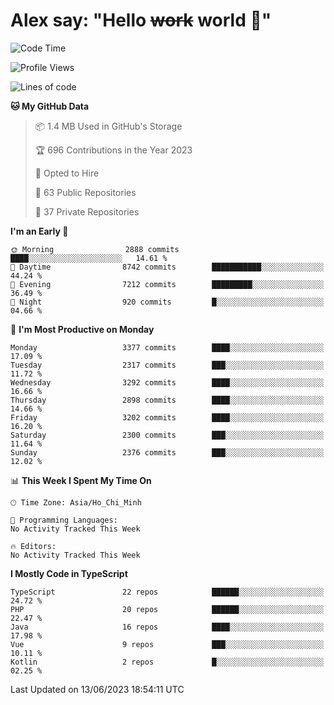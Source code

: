 # Alex say: "Hello ~~work~~ world 🐾"

<!--START_SECTION:waka-->
![Code Time](http://img.shields.io/badge/Code%20Time-839%20hrs%205%20mins-blue)

![Profile Views](http://img.shields.io/badge/Profile%20Views-2-blue)

![Lines of code](https://img.shields.io/badge/From%20Hello%20World%20I%27ve%20Written-41.0%20million%20lines%20of%20code-blue)

**🐱 My GitHub Data** 

> 📦 1.4 MB Used in GitHub's Storage 
 > 
> 🏆 696 Contributions in the Year 2023
 > 
> 💼 Opted to Hire
 > 
> 📜 63 Public Repositories 
 > 
> 🔑 37 Private Repositories 
 > 
**I'm an Early 🐤** 

```text
🌞 Morning                2888 commits        ████░░░░░░░░░░░░░░░░░░░░░   14.61 % 
🌆 Daytime                8742 commits        ███████████░░░░░░░░░░░░░░   44.24 % 
🌃 Evening                7212 commits        █████████░░░░░░░░░░░░░░░░   36.49 % 
🌙 Night                  920 commits         █░░░░░░░░░░░░░░░░░░░░░░░░   04.66 % 
```
📅 **I'm Most Productive on Monday** 

```text
Monday                   3377 commits        ████░░░░░░░░░░░░░░░░░░░░░   17.09 % 
Tuesday                  2317 commits        ███░░░░░░░░░░░░░░░░░░░░░░   11.72 % 
Wednesday                3292 commits        ████░░░░░░░░░░░░░░░░░░░░░   16.66 % 
Thursday                 2898 commits        ████░░░░░░░░░░░░░░░░░░░░░   14.66 % 
Friday                   3202 commits        ████░░░░░░░░░░░░░░░░░░░░░   16.20 % 
Saturday                 2300 commits        ███░░░░░░░░░░░░░░░░░░░░░░   11.64 % 
Sunday                   2376 commits        ███░░░░░░░░░░░░░░░░░░░░░░   12.02 % 
```


📊 **This Week I Spent My Time On** 

```text
🕑︎ Time Zone: Asia/Ho_Chi_Minh

💬 Programming Languages: 
No Activity Tracked This Week

🔥 Editors: 
No Activity Tracked This Week
```

**I Mostly Code in TypeScript** 

```text
TypeScript               22 repos            ██████░░░░░░░░░░░░░░░░░░░   24.72 % 
PHP                      20 repos            ██████░░░░░░░░░░░░░░░░░░░   22.47 % 
Java                     16 repos            ████░░░░░░░░░░░░░░░░░░░░░   17.98 % 
Vue                      9 repos             ███░░░░░░░░░░░░░░░░░░░░░░   10.11 % 
Kotlin                   2 repos             █░░░░░░░░░░░░░░░░░░░░░░░░   02.25 % 
```




 Last Updated on 13/06/2023 18:54:11 UTC
<!--END_SECTION:waka-->

